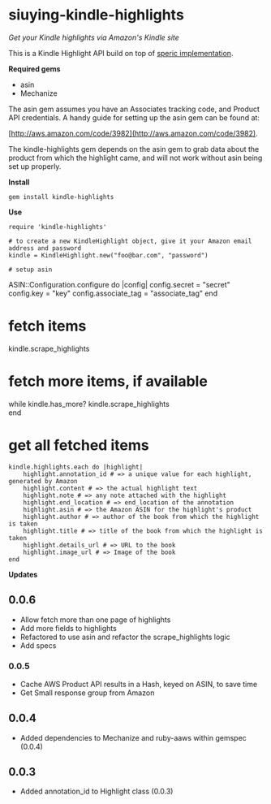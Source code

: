 siuying-kindle-highlights
============

*Get your Kindle highlights via Amazon's Kindle site*

This is a Kindle Highlight API build on top of [speric implementation](https://github.com/speric/kindle-highlights).

**Required gems**

* asin
* Mechanize

The asin gem assumes you have an Associates tracking code, and Product API credentials.  A handy guide for setting up the asin gem can be found at:

[http://aws.amazon.com/code/3982](http://aws.amazon.com/code/3982).

The kindle-highlights gem depends on the asin gem to grab data about the product from which the highlight came, and will not work without asin being set up properly.

**Install**
	
	gem install kindle-highlights
**Use**

	require 'kindle-highlights'

	# to create a new KindleHighlight object, give it your Amazon email address and password	
	kindle = KindleHighlight.new("foo@bar.com", "password")
	
	# setup asin    
  ASIN::Configuration.configure do |config|
    config.secret        = "secret"
    config.key           = "key"
    config.associate_tag = "associate_tag"
  end

  # fetch items
  kindle.scrape_highlights

  # fetch more items, if available
  while kindle.has_more?
		kindle.scrape_highlights  
	end
  
  # get all fetched items
	kindle.highlights.each do |highlight|
		highlight.annotation_id # => a unique value for each highlight, generated by Amazon
		highlight.content # => the actual highlight text
		highlight.note # => any note attached with the highlight
		highlight.end_location # => end_location of the annotation
		highlight.asin # => the Amazon ASIN for the highlight's product
		highlight.author # => author of the book from which the highlight is taken
		highlight.title # => title of the book from which the highlight is taken
		highlight.details_url # => URL to the book
		highlight.image_url # => Image of the book
	end

**Updates**

## 0.0.6

* Allow fetch more than one page of highlights
* Add more fields to highlights
* Refactored to use asin and refactor the scrape_highlights logic
* Add specs

### 0.0.5

* Cache AWS Product API results in a Hash, keyed on ASIN, to save time
* Get Small response group from Amazon

## 0.0.4
* Added dependencies to Mechanize and ruby-aaws within gemspec (0.0.4)

## 0.0.3

* Added annotation_id to Highlight class (0.0.3)
